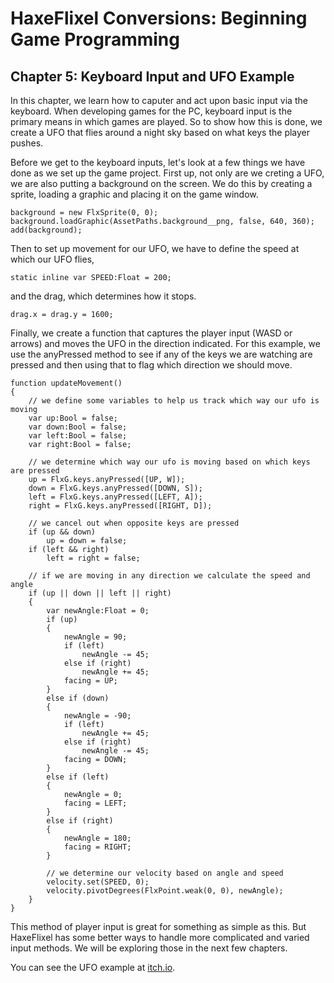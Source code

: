 # HaxeFlixel Conversions: Beginning Game Programming
## Chapter 5: Keyboard Input and UFO Example

In this chapter, we learn how to caputer and act upon basic input via the keyboard. When developing games for the PC, keyboard input is the primary means in which games are played. So to show how this is done, we create a UFO that flies around a night sky based on what keys the player pushes. 

Before we get to the keyboard inputs, let's look at a few things we have done as we set up the game project. First up, not only are we creting a UFO, we are also putting a background on the screen. We do this by creating a sprite, loading a graphic and placing it on the game window.

```
background = new FlxSprite(0, 0);
background.loadGraphic(AssetPaths.background__png, false, 640, 360);
add(background);
```

Then to set up movement for our UFO, we have to define the speed at which our UFO flies, 

```
static inline var SPEED:Float = 200;
```

and the drag, which determines how it stops.

```
drag.x = drag.y = 1600;
```

Finally, we create a function that captures the player input (WASD or arrows) and moves the UFO in the direction indicated. For this example, we use the anyPressed method to see if any of the keys we are watching are pressed and then using that to flag which direction we should move. 

```
function updateMovement()
{
    // we define some variables to help us track which way our ufo is moving
    var up:Bool = false;
    var down:Bool = false;
    var left:Bool = false;
    var right:Bool = false;

    // we determine which way our ufo is moving based on which keys are pressed
    up = FlxG.keys.anyPressed([UP, W]);
    down = FlxG.keys.anyPressed([DOWN, S]);
    left = FlxG.keys.anyPressed([LEFT, A]);
    right = FlxG.keys.anyPressed([RIGHT, D]);

    // we cancel out when opposite keys are pressed
    if (up && down)
        up = down = false;
    if (left && right)
        left = right = false;

    // if we are moving in any direction we calculate the speed and angle
    if (up || down || left || right)
    {
        var newAngle:Float = 0;
        if (up)
        {
            newAngle = 90;
            if (left)
                newAngle -= 45;
            else if (right)
                newAngle += 45;
            facing = UP;
        }
        else if (down)
        {
            newAngle = -90;
            if (left)
                newAngle += 45;
            else if (right)
                newAngle -= 45;
            facing = DOWN;
        }
        else if (left)
        {
            newAngle = 0;
            facing = LEFT;
        }
        else if (right)
        {
            newAngle = 180;
            facing = RIGHT;
        }

        // we determine our velocity based on angle and speed
        velocity.set(SPEED, 0);
        velocity.pivotDegrees(FlxPoint.weak(0, 0), newAngle);
    }
}
```

This method of player input is great for something as simple as this. But HaxeFlixel has some better ways to handle more complicated and varied input methods. We will be exploring those in the next few chapters. 

You can see the UFO example at [itch.io](https://heroofdermwood.itch.io/bgp-ufo-example).